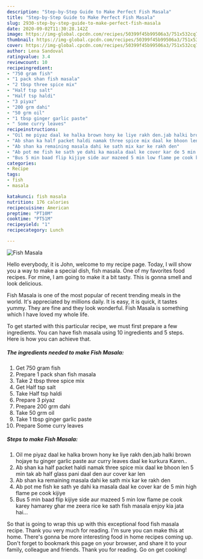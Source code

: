 ```yaml
---
description: "Step-by-Step Guide to Make Perfect Fish Masala"
title: "Step-by-Step Guide to Make Perfect Fish Masala"
slug: 2930-step-by-step-guide-to-make-perfect-fish-masala
date: 2020-09-02T11:30:28.142Z
image: https://img-global.cpcdn.com/recipes/50399f45b99506a3/751x532cq70/fish-masala-recipe-main-photo.jpg
thumbnail: https://img-global.cpcdn.com/recipes/50399f45b99506a3/751x532cq70/fish-masala-recipe-main-photo.jpg
cover: https://img-global.cpcdn.com/recipes/50399f45b99506a3/751x532cq70/fish-masala-recipe-main-photo.jpg
author: Lena Sandoval
ratingvalue: 3.4
reviewcount: 10
recipeingredient:
- "750 gram fish"
- "1 pack shan fish masala"
- "2 tbsp three spice mix"
- "Half tsp salt"
- "Half tsp haldi"
- "3 piyaz"
- "200 grm dahi"
- "50 grm oil"
- "1 tbsp ginger garlic paste"
- " Some curry leaves"
recipeinstructions:
- "Oil me piyaz daal ke halka brown hony ke liye rakh den.jab halki brown hojaye tu ginger garlic paste aur curry leaves daal ke kurkura Karen.."
- "Ab shan ka half packet haldi namak three spice mix daal ke bhoon len 5 min tak ab half glass pani daal den aur cover kar len"
- "Ab shan ka remaining masala dahi ke sath mix kar ke rakh den"
- "Ab pot me fish ke sath ye dahi ka masala daal ke cover kar de 5 min high flame pe cook kijiye"
- "Bus 5 min baad flip kijiye side aur mazeed 5 min low flame pe cook karey hamarey ghar me zeera rice ke sath fish masala enjoy kia jata hai..."
categories:
- Recipe
tags:
- fish
- masala

katakunci: fish masala 
nutrition: 176 calories
recipecuisine: American
preptime: "PT10M"
cooktime: "PT51M"
recipeyield: "1"
recipecategory: Lunch

---
```



![Fish Masala](https://img-global.cpcdn.com/recipes/50399f45b99506a3/751x532cq70/fish-masala-recipe-main-photo.jpg)

Hello everybody, it is John, welcome to my recipe page. Today, I will show you a way to make a special dish, fish masala. One of my favorites food recipes. For mine, I am going to make it a bit tasty. This is gonna smell and look delicious.

Fish Masala is one of the most popular of recent trending meals in the world. It's appreciated by millions daily. It is easy, it is quick, it tastes yummy. They are fine and they look wonderful. Fish Masala is something which I have loved my whole life.




To get started with this particular recipe, we must first prepare a few ingredients. You can have fish masala using 10 ingredients and 5 steps. Here is how you can achieve that.

<!--inarticleads1-->

##### The ingredients needed to make Fish Masala:

1. Get 750 gram fish
1. Prepare 1 pack shan fish masala
1. Take 2 tbsp three spice mix
1. Get Half tsp salt
1. Take Half tsp haldi
1. Prepare 3 piyaz
1. Prepare 200 grm dahi
1. Take 50 grm oil
1. Take 1 tbsp ginger garlic paste
1. Prepare  Some curry leaves




<!--inarticleads2-->

##### Steps to make Fish Masala:

1. Oil me piyaz daal ke halka brown hony ke liye rakh den.jab halki brown hojaye tu ginger garlic paste aur curry leaves daal ke kurkura Karen..
1. Ab shan ka half packet haldi namak three spice mix daal ke bhoon len 5 min tak ab half glass pani daal den aur cover kar len
1. Ab shan ka remaining masala dahi ke sath mix kar ke rakh den
1. Ab pot me fish ke sath ye dahi ka masala daal ke cover kar de 5 min high flame pe cook kijiye
1. Bus 5 min baad flip kijiye side aur mazeed 5 min low flame pe cook karey hamarey ghar me zeera rice ke sath fish masala enjoy kia jata hai...




So that is going to wrap this up with this exceptional food fish masala recipe. Thank you very much for reading. I'm sure you can make this at home. There's gonna be more interesting food in home recipes coming up. Don't forget to bookmark this page on your browser, and share it to your family, colleague and friends. Thank you for reading. Go on get cooking!

